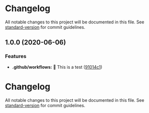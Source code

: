 # Changelog

All notable changes to this project will be documented in this file. See [standard-version](https://github.com/conventional-changelog/standard-version) for commit guidelines.

## 1.0.0 (2020-06-06)


### Features

* **.github/workflows:** :construction: This is a test ([91014c1](https://github.com/lunaris-studios/lunaris-pkgs/commit/91014c10a40aebea0fe4a7e60adf86dbd711930a))

# Changelog

All notable changes to this project will be documented in this file. See [standard-version](https://github.com/conventional-changelog/standard-version) for commit guidelines.
